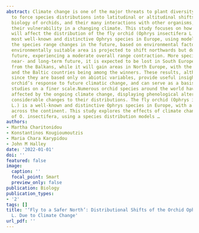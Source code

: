 ```yaml
---
abstract: Climate change is one of the major threats to plant diversity and is expected
  to force species distributions into latitudinal or altitudinal shifts. The complex
  biology of orchids, and their many interactions with other organisms, increases
  their vulnerability in a changing climate. This study focuses on how climatic alterations
  will affect the distribution of the fly orchid (Ophrys insectifera L.), one of the
  most well-known and distinctive Ophrys species in Europe, using models that predict
  the species range changes in the future, based on environmental factors. The orchid’s
  environmentally suitable area is projected to shift northwards but downhill in the
  future, experiencing a moderate overall range contraction. More specifically in
  near- and long-term future, it is expected to be lost in South Europe, especially
  from the Balkans, while it will gain areas in North Europe, with the UK, Scandinavia,
  and the Baltic countries being among the winners. These results, although conservative
  since they are based only on abiotic variables, provide useful insights on the fly
  orchid’s response to future climatic change, and can serve as a basis for further
  studies on a finer scale.Numerous orchid species around the world have already been
  affected by the ongoing climate change, displaying phenological alterations and
  considerable changes to their distributions. The fly orchid (Ophrys insectifera
  L.) is a well-known and distinctive Ophrys species in Europe, with a broad distribution
  across the continent. This study explores the effects of climate change on the range
  of O. insectifera, using a species distribution models …
authors:
- Martha Charitonidou
- Konstantinos Kougioumoutzis
- Maria Chara Karypidou
- John M Halley
date: '2022-01-01'
doi: ''
featured: false
image:
  caption: ''
  focal_point: Smart
  preview_only: false
publication: Biology
publication_types:
- '2'
tags: []
title: '‘Fly to a Safer North’: Distributional Shifts of the Orchid Ophrys insectifera
  L. Due to Climate Change'
url_pdf: ''
---
```

